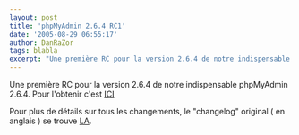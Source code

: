 ```yaml
---
layout: post
title: 'phpMyAdmin 2.6.4 RC1'
date: '2005-08-29 06:55:17'
author: DanRaZor
tags: blabla
excerpt: "Une première RC pour la version 2.6.4 de notre indispensable phpMyAdmin 2.6.4.)     \nPour l'obtenir c'est [ICI](http://www.phpmyadmin.net/home_page/downloads.php)  \n  \nPour plus de détails sur tous les changements, le \"changelog\" original ( en anglais ) se trouve [LA](http://www.phpmyadmin.net/home_page/downloads.php?relnotes=0)."
---
```


Une première RC pour la version 2.6.4 de notre indispensable phpMyAdmin 2.6.4.
Pour l'obtenir c'est [ICI](http://www.phpmyadmin.net/home_page/downloads.php)

Pour plus de détails sur tous les changements, le "changelog" original ( en anglais ) se trouve [LA](http://www.phpmyadmin.net/home_page/downloads.php?relnotes=0).
